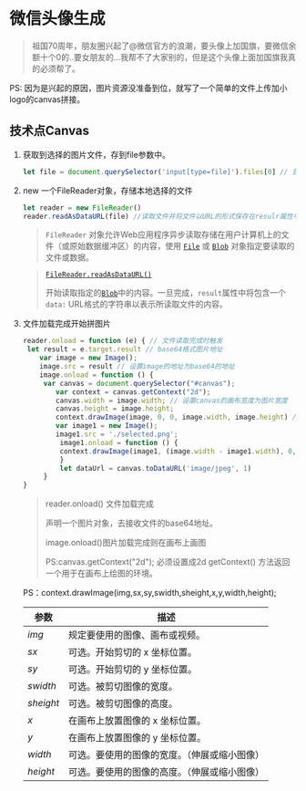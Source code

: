 # 微信头像生成

> 祖国70周年，朋友圈兴起了@微信官方的浪潮，要头像上加国旗，要微信余额十个0的..要女朋友的...我帮不了大家别的，但是这个头像上面加国旗我真的必须帮了。

PS: 因为是兴起的原因，图片资源没准备到位，就写了一个简单的文件上传加小logo的canvas拼接。

## 技术点Canvas

1. 获取到选择的图片文件，存到file参数中。

   ```javascript
   let file = document.querySelector('input[type=file]').files[0] // 获取选择的文件，这里是图片类型 
   ```

2. new 一个FileReader对象，存储本地选择的文件

   ```javascript
   let reader = new FileReader()
   reader.readAsDataURL(file) //读取文件并将文件以URL的形式保存在resulr属性中 base64格式 
   ```

   > `FileReader` 对象允许Web应用程序异步读取存储在用户计算机上的文件（或原始数据缓冲区）的内容，使用 [`File`](https://developer.mozilla.org/zh-CN/docs/Web/API/File) 或 [`Blob`](https://developer.mozilla.org/zh-CN/docs/Web/API/Blob) 对象指定要读取的文件或数据。

   > [`FileReader.readAsDataURL()`](https://developer.mozilla.org/zh-CN/docs/Web/API/FileReader/readAsDataURL)
   >
   > 开始读取指定的[`Blob`](https://developer.mozilla.org/zh-CN/docs/Web/API/Blob)中的内容。一旦完成，`result`属性中将包含一个`data:` URL格式的字符串以表示所读取文件的内容。

3. 文件加载完成开始拼图片

   ```javascript
   reader.onload = function (e) { // 文件读取完成时触发  
   	let result = e.target.result // base64格式图片地址  
       var image = new Image();
       image.src = result // 设置image的地址为base64的地址  
       image.onload = function () {
       	var canvas = document.querySelector("#canvas");
           var context = canvas.getContext("2d");
           canvas.width = image.width; // 设置canvas的画布宽度为图片宽度  
           canvas.height = image.height;
           context.drawImage(image, 0, 0, image.width, image.height) // 在canvas上绘制图片
           var image1 = new Image();
           image1.src = './selected.png';
        	image1.onload = function () {
   			context.drawImage(image1, (image.width - image1.width), 0, image1.width, image1.height)
        	}
        	let dataUrl = canvas.toDataURL('image/jpeg', 1)
      	}
   }
   ```

   > reader.onload() 文件加载完成
   >
   > 声明一个图片对象，去接收文件的base64地址。
   >
   > image.onload()图片加载完成则在画布上画图
   >
   > PS:canvas.getContext("2d"); 必须设置成2d
   >    getContext() 方法返回一个用于在画布上绘图的环境。

   PS：context.drawImage(img,sx,sy,swidth,sheight,x,y,width,height);

   | 参数      | 描述                                         |
   | --------- | -------------------------------------------- |
   | *img*     | 规定要使用的图像、画布或视频。               |
   | *sx*      | 可选。开始剪切的 x 坐标位置。                |
   | *sy*      | 可选。开始剪切的 y 坐标位置。                |
   | *swidth*  | 可选。被剪切图像的宽度。                     |
   | *sheight* | 可选。被剪切图像的高度。                     |
   | *x*       | 在画布上放置图像的 x 坐标位置。              |
   | *y*       | 在画布上放置图像的 y 坐标位置。              |
   | *width*   | 可选。要使用的图像的宽度。（伸展或缩小图像） |
   | *height*  | 可选。要使用的图像的高度。（伸展或缩小图像） |
